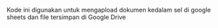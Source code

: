 Kode ini digunakan untuk mengapload dokumen kedalam sel di google sheets dan file tersimpan di Google Drive
